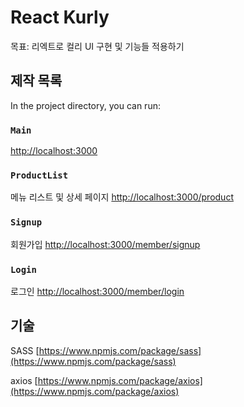 # React Kurly

목표: 리엑트로 컬리 UI 구현 및 기능들 적용하기

## 제작 목록

In the project directory, you can run:

### `Main`

[http://localhost:3000](http://localhost:3000)


### `ProductList`

메뉴 리스트 및 상세 페이지
[http://localhost:3000/product](http://localhost:3000/product)

### `Signup`

회원가입
[http://localhost:3000/member/signup](http://localhost:3000/member/signup)

### `Login`

로그인
[http://localhost:3000/member/login](http://localhost:3000/member/login)




## 기술

SASS [https://www.npmjs.com/package/sass](https://www.npmjs.com/package/sass)

axios [https://www.npmjs.com/package/axios](https://www.npmjs.com/package/axios)



